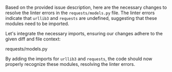 Based on the provided issue description, here are the necessary changes to resolve the linter errors in the `requests/models.py` file. The linter errors indicate that `urllib3` and `requests` are undefined, suggesting that these modules need to be imported.

Let's integrate the necessary imports, ensuring our changes adhere to the given diff and file context:

<change>
<file change-number-for-this-file="1">requests/models.py</file>
<original line-count="14" no-ellipsis="true"><![CDATA[
from .auth import HTTPBasicAuth
from .cookies import cookiejar_from_dict, get_cookie_header, _copy_cookie_jar
from .packages.urllib3.fields import RequestField
from .packages.urllib3.filepost import encode_multipart_formdata
from .packages.urllib3.util import parse_url
from .packages.urllib3.exceptions import (
    DecodeError, ReadTimeoutError, ProtocolError, LocationParseError)
from .exceptions import (
    HTTPError, MissingSchema, InvalidURL, ChunkedEncodingError,
    ContentDecodingError, ConnectionError, StreamConsumedError)
from .utils import (
    guess_filename, get_auth_from_url, requote_uri,
    stream_decode_response_unicode, to_key_val_list, parse_header_links,
    iter_slices, guess_json_utf, super_len, to_native_string)
from .compat import (
    cookielib, urlunparse, urlsplit, urlencode, str, bytes, StringIO,
    is_py2, chardet, builtin_str, basestring)
from .compat import json as complexjson
from .status_codes import codes
]]></original>
<modified no-ellipsis="true"><![CDATA[
from .auth import HTTPBasicAuth
from .cookies import cookiejar_from_dict, get_cookie_header, _copy_cookie_jar
from .packages.urllib3.fields import RequestField
from .packages.urllib3.filepost import encode_multipart_formdata
from .packages.urllib3.util import parse_url
from .packages.urllib3.exceptions import (
    DecodeError, ReadTimeoutError, ProtocolError, LocationParseError)
from .exceptions import (
    HTTPError, MissingSchema, InvalidURL, ChunkedEncodingError,
    ContentDecodingError, ConnectionError, StreamConsumedError)
from .utils import (
    guess_filename, get_auth_from_url, requote_uri,
    stream_decode_response_unicode, to_key_val_list, parse_header_links,
    iter_slices, guess_json_utf, super_len, to_native_string)
from .compat import (
    cookielib, urlunparse, urlsplit, urlencode, str, bytes, StringIO,
    is_py2, chardet, builtin_str, basestring)
from .compat import json as complexjson
from .status_codes import codes
import urllib3
import requests
]]></modified>
</change>

By adding the imports for `urllib3` and `requests`, the code should now properly recognize these modules, resolving the linter errors.